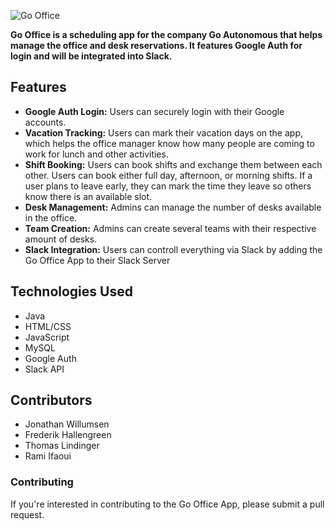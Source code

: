 ![Go Office](https://user-images.githubusercontent.com/99896336/234914584-f0a01abb-d5aa-4810-932c-b65cd94d4f45.png)



__Go Office is a scheduling app for the company Go Autonomous that helps manage the office and desk reservations. It features Google Auth for login and will be integrated into Slack.__

## Features

- __Google Auth Login:__ Users can securely login with their Google accounts.
- __Vacation Tracking:__ Users can mark their vacation days on the app, which helps the office manager know how many people are coming to work for lunch and other activities.
- __Shift Booking:__ Users can book shifts and exchange them between each other. Users can book either full day, afternoon, or morning shifts. If a user plans to leave early, they can mark the time they leave so others know there is an available slot.
- __Desk Management:__ Admins can manage the number of desks available in the office.
- __Team Creation:__ Admins can create several teams with their respective amount of desks.
- __Slack Integration:__ Users can controll everything via Slack by adding the Go Office App to their Slack Server

## Technologies Used

- Java
- HTML/CSS
- JavaScript
- MySQL
- Google Auth
- Slack API

## Contributors

- Jonathan Willumsen
- Frederik Hallengreen
- Thomas Lindinger 
- Rami Ifaoui

### Contributing

If you're interested in contributing to the Go Office App, please submit a pull request.